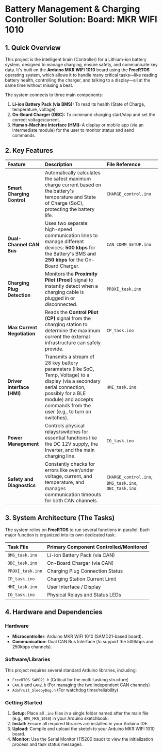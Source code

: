 
# Battery Management & Charging Controller Solution: Board: MKR WIFI 1010 

## 1. Quick Overview

This project is the intelligent brain (Controller) for a Lithium-ion battery system, designed to manage charging, ensure safety, and communicate key data. It's built on the **Arduino MKR WIFI 1010** board using the **FreeRTOS** operating system, which allows it to handle many critical tasks—like reading battery health, controlling the charger, and talking to a display—all at the same time without missing a beat.

The system connects to three main components:
1.  **Li-ion Battery Pack (via BMS):** To read its health (State of Charge, temperature, voltage).
2.  **On-Board Charger (OBC):** To command charging start/stop and set the correct voltage/current.
3.  **Human-Machine Interface (HMI):** A display or mobile app (via an intermediate module) for the user to monitor status and send commands.

## 2. Key Features

| Feature | Description | File Reference |
| :--- | :--- | :--- |
| **Smart Charging Control** | Automatically calculates the safest maximum charge current based on the battery's temperature and State of Charge (SoC), protecting the battery life. | `CHARGE_control.ino` |
| **Dual-Channel CAN Bus** | Uses two separate high-speed communication lines to manage different devices: **500 kbps** for the Battery's BMS and **250 kbps** for the On-Board Charger. | `CAN_COMM_SETUP.ino` |
| **Charging Plug Detection** | Monitors the **Proximity Pilot (Proxi)** signal to instantly detect when a charging cable is plugged in or disconnected. | `PROXI_task.ino` |
| **Max Current Negotiation** | Reads the **Control Pilot (CP)** signal from the charging station to determine the maximum current the external infrastructure can safely provide. | `CP_task.ino` |
| **Driver Interface (HMI)** | Transmits a stream of 28 key battery parameters (like SoC, Temp, Voltage) to a display (via a secondary serial connection, possibly for a BLE module) and accepts commands from the user (e.g., to turn on switches). | `HMI_task.ino` |
| **Power Management** | Controls physical relays/switches for essential functions like the DC 12V supply, the Inverter, and the main charging line. | `IO_task.ino` |
| **Safety and Diagnostics** | Constantly checks for errors like over/under voltage, current, and temperature, and manages communication timeouts for both CAN channels. | `CHARGE_control.ino`, `BMS_task.ino`, `OBC_task.ino` |

## 3. System Architecture (The Tasks)

The system relies on **FreeRTOS** to run several functions in parallel. Each major function is organized into its own dedicated task:

| Task File | Primary Component Controlled/Monitored |
| :--- | :--- |
| `BMS_task.ino` | Li-ion Battery Pack (via CAN) |
| `OBC_task.ino` | On-Board Charger (via CAN) |
| `PROXI_task.ino` | Charging Plug Connection Status |
| `CP_task.ino` | Charging Station Current Limit |
| `HMI_task.ino` | User Interface / Display |
| `IO_task.ino` | Physical Relays and Status LEDs |

## 4. Hardware and Dependencies

### Hardware
* **Microcontroller:** Arduino MKR WIFI 1010 (SAMD21-based board).
* **Communication:** Dual CAN Bus Interface (to support the 500kbps and 250kbps channels).

### Software/Libraries
This project requires several standard Arduino libraries, including:
* `FreeRTOS_SAMD21.h` (Critical for the multi-tasking structure)
* `CAN.h` and `CAN2.h` (For managing the two independent CAN channels)
* `Adafruit_SleepyDog.h` (For watchdog timer/reliability)

### Getting Started

1.  **Setup:** Place all `.ino` files in a single folder named after the main file (e.g., `BMS_MKR_1010`) in your Arduino sketchbook.
2.  **Install:** Ensure all required libraries are installed in your Arduino IDE.
3.  **Upload:** Compile and upload the sketch to your Arduino MKR WIFI 1010 board.
4.  **Monitor:** Use the Serial Monitor (115200 baud) to view the initialization process and task status messages.
